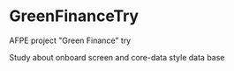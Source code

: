 # GreenFinanceTry
AFPE project "Green Finance" try

Study about onboard screen and core-data style data base 
